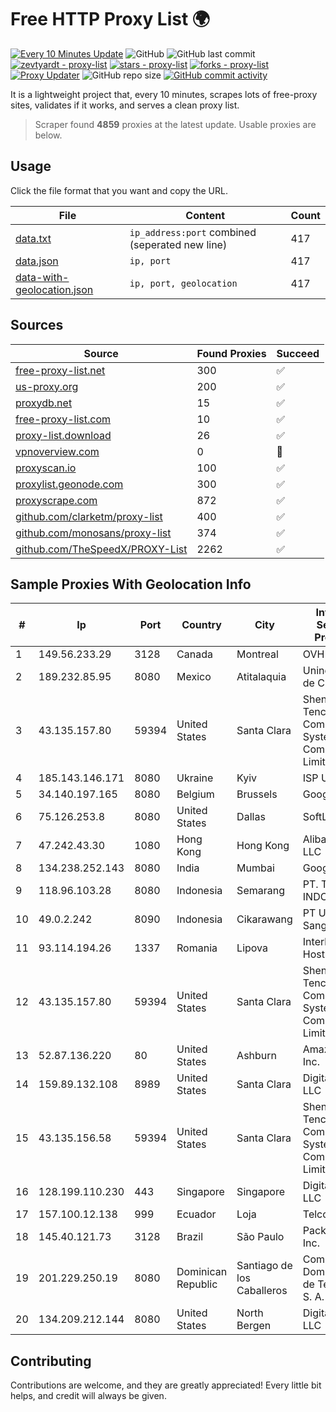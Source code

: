 
# Free HTTP Proxy List 🌍

[![Every 10 Minutes Update](https://github.com/mertguvencli/http-proxy-list/actions/workflows/main.yml/badge.svg?branch=main)](https://github.com/mertguvencli/http-proxy-list/actions/workflows/main.yml)
![GitHub](https://img.shields.io/github/license/mertguvencli/http-proxy-list)
![GitHub last commit](https://img.shields.io/github/last-commit/mertguvencli/http-proxy-list)
[![zevtyardt - proxy-list](https://img.shields.io/static/v1?label=zevtyardt&message=proxy-list&color=blue&logo=github)](https://github.com/zevtyardt/proxy-list "Go to GitHub repo")
[![stars - proxy-list](https://img.shields.io/github/stars/zevtyardt/proxy-list?style=social)](https://github.com/zevtyardt/proxy-list)
[![forks - proxy-list](https://img.shields.io/github/forks/zevtyardt/proxy-list?style=social)](https://github.com/zevtyardt/proxy-list)
[![Proxy Updater](https://github.com/zevtyardt/proxy-list/workflows/Proxy%20Updater/badge.svg)](https://github.com/zevtyardt/proxy-list/actions?query=workflow:"Proxy+Updater")
![GitHub repo size](https://img.shields.io/github/repo-size/zevtyardt/proxy-list)
[![GitHub commit activity](https://img.shields.io/github/commit-activity/m/zevtyardt/proxy-list?logo=commits)](https://github.com/zevtyardt/proxy-list/commits/main)

It is a lightweight project that, every 10 minutes, scrapes lots of free-proxy sites, validates if it works, and serves a clean proxy list.

> Scraper found **4859** proxies at the latest update. Usable proxies are below.

## Usage

Click the file format that you want and copy the URL.

|File|Content|Count|
|----|-------|-----|
|[data.txt](https://raw.githubusercontent.com/mertguvencli/http-proxy-list/main/proxy-list/data.txt)|`ip_address:port` combined (seperated new line)|417|
|[data.json](https://raw.githubusercontent.com/mertguvencli/http-proxy-list/main/proxy-list/data.json)|`ip, port`|417|
|[data-with-geolocation.json](https://raw.githubusercontent.com/mertguvencli/http-proxy-list/main/proxy-list/data-with-geolocation.json)|`ip, port, geolocation`|417|

## Sources

|Source|Found Proxies|Succeed|
|------|-------------|-------|
|[free-proxy-list.net](https://free-proxy-list.net)|300|✅|
|[us-proxy.org](https://www.us-proxy.org)|200|✅|
|[proxydb.net](http://proxydb.net)|15|✅|
|[free-proxy-list.com](https://free-proxy-list.com/?page=&port=&type%5B%5D=http&type%5B%5D=https&up_time=0&search=Search)|10|✅|
|[proxy-list.download](https://www.proxy-list.download/HTTP)|26|✅|
|[vpnoverview.com](https://vpnoverview.com/privacy/anonymous-browsing/free-proxy-servers)|0|🚫|
|[proxyscan.io](https://www.proxyscan.io)|100|✅|
|[proxylist.geonode.com](https://proxylist.geonode.com/api/proxy-list?limit=300&page=1&sort_by=lastChecked&sort_type=desc&protocols=http,https)|300|✅|
|[proxyscrape.com](https://api.proxyscrape.com/v2/?request=displayproxies&protocol=http&timeout=10000&country=all&ssl=all&anonymity=all)|872|✅|
|[github.com/clarketm/proxy-list](https://raw.githubusercontent.com/clarketm/proxy-list/master/proxy-list-raw.txt)|400|✅|
|[github.com/monosans/proxy-list](https://raw.githubusercontent.com/monosans/proxy-list/main/proxies/http.txt)|374|✅|
|[github.com/TheSpeedX/PROXY-List](https://raw.githubusercontent.com/TheSpeedX/PROXY-List/master/http.txt)|2262|✅|


## Sample Proxies With Geolocation Info

|#|Ip|Port|Country|City|Internet Service Provider|
|-|--|----|-------|----|-------------------------|
|1|149.56.233.29|3128|Canada|Montreal|OVH Hosting|
|2|189.232.85.95|8080|Mexico|Atitalaquia|Uninet S.A. de C.V.|
|3|43.135.157.80|59394|United States|Santa Clara|Shenzhen Tencent Computer Systems Company Limited|
|4|185.143.146.171|8080|Ukraine|Kyiv|ISP UTELS|
|5|34.140.197.165|8080|Belgium|Brussels|Google LLC|
|6|75.126.253.8|8080|United States|Dallas|SoftLayer|
|7|47.242.43.30|1080|Hong Kong|Hong Kong|Alibaba.com LLC|
|8|134.238.252.143|8080|India|Mumbai|Google LLC|
|9|118.96.103.28|8080|Indonesia|Semarang|PT. TELKOM INDONESIA|
|10|49.0.2.242|8090|Indonesia|Cikarawang|PT Usaha Adi Sanggoro|
|11|93.114.194.26|1337|Romania|Lipova|Interkvm Host SRL|
|12|43.135.157.80|59394|United States|Santa Clara|Shenzhen Tencent Computer Systems Company Limited|
|13|52.87.136.220|80|United States|Ashburn|Amazon.com, Inc.|
|14|159.89.132.108|8989|United States|Santa Clara|DigitalOcean, LLC|
|15|43.135.156.58|59394|United States|Santa Clara|Shenzhen Tencent Computer Systems Company Limited|
|16|128.199.110.230|443|Singapore|Singapore|DigitalOcean, LLC|
|17|157.100.12.138|999|Ecuador|Loja|Telconet S.A|
|18|145.40.121.73|3128|Brazil|São Paulo|Packet Host, Inc.|
|19|201.229.250.19|8080|Dominican Republic|Santiago de los Caballeros|Compañía Dominicana de Teléfonos S. A.|
|20|134.209.212.144|8080|United States|North Bergen|DigitalOcean, LLC|



## Contributing

Contributions are welcome, and they are greatly appreciated! Every
little bit helps, and credit will always be given.

